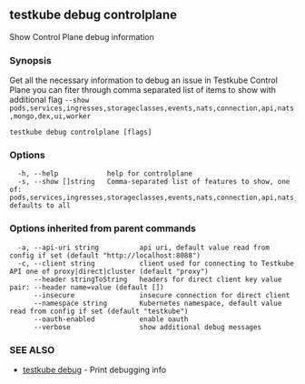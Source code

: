 <head>
  <meta name="docsearch:indexPrefix" content="reference-doc" />
</head>

## testkube debug controlplane

Show Control Plane debug information

### Synopsis

Get all the necessary information to debug an issue in Testkube Control Plane you can fiter through comma separated list of items to show with additional flag `--show pods,services,ingresses,storageclasses,events,nats,connection,api,nats,mongo,dex,ui,worker`

```
testkube debug controlplane [flags]
```

### Options

```
  -h, --help            help for controlplane
  -s, --show []string   Comma-separated list of features to show, one of: pods,services,ingresses,storageclasses,events,nats,connection,api,nats,mongo,dex,ui,worker, defaults to all
```

### Options inherited from parent commands

```
  -a, --api-uri string          api uri, default value read from config if set (default "http://localhost:8088")
  -c, --client string           client used for connecting to Testkube API one of proxy|direct|cluster (default "proxy")
      --header stringToString   headers for direct client key value pair: --header name=value (default [])
      --insecure                insecure connection for direct client
      --namespace string        Kubernetes namespace, default value read from config if set (default "testkube")
      --oauth-enabled           enable oauth
      --verbose                 show additional debug messages
```

### SEE ALSO

- [testkube debug](testkube_debug.md) - Print debugging info
